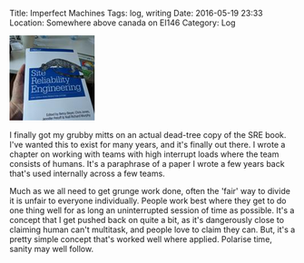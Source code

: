 Title: Imperfect Machines
Tags: log, writing 
Date: 2016-05-19 23:33 
Location: Somewhere above canada on EI146
Category: Log 
 
<a href="/images/20160519-book.jpg">![Image](/images/thumbs/thumbnail_square/20160519-book.jpg)</a>
 
I finally got my grubby mitts on an actual dead-tree copy of the SRE book. I've wanted this to exist
for many years, and it's finally out there. I wrote a chapter on working with teams with high interrupt loads
where the team consists of humans. It's a paraphrase of a paper I wrote a few years back that's used internally
across a few teams.

Much as we all need to get grunge work done, often the 'fair' way to divide it is unfair to everyone individually. 
People work best where they get to do one thing well for as long an uninterrupted session of time as possible. It's a
concept that I get pushed back on quite a bit, as it's dangerously close to claiming human can't multitask, and people 
love to claim they can. But, it's a pretty simple concept that's worked well where applied. Polarise time, sanity may well follow.


